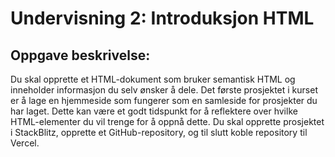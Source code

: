 # Undervisning 2: Introduksjon HTML

## Oppgave beskrivelse: 
Du skal opprette et HTML-dokument som bruker semantisk HTML og inneholder informasjon du selv ønsker å dele. Det første prosjektet i kurset er å lage en hjemmeside som fungerer som en samleside for prosjekter du har laget. Dette kan være et godt tidspunkt for å reflektere over hvilke HTML-elementer du vil trenge for å oppnå dette. Du skal opprette prosjektet i StackBlitz, opprette et GitHub-repository, og til slutt koble repository til Vercel.
